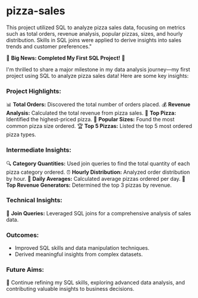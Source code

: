 # pizza-sales
This project utilized SQL to analyze pizza sales data, focusing on metrics such as total orders, revenue analysis, popular pizzas, sizes, and hourly distribution. Skills in SQL joins were applied to derive insights into sales trends and customer preferences."


🎉 **Big News: Completed My First SQL Project!** 🍕

I'm thrilled to share a major milestone in my data analysis journey—my first project using SQL to analyze pizza sales data! Here are some key insights:

### Project Highlights:
📊 **Total Orders:** Discovered the total number of orders placed.
💰 **Revenue Analysis:** Calculated the total revenue from pizza sales.
🍕 **Top Pizza:** Identified the highest-priced pizza.
📏 **Popular Sizes:** Found the most common pizza size ordered.
🏆 **Top 5 Pizzas:** Listed the top 5 most ordered pizza types.

### Intermediate Insights:
🔍 **Category Quantities:** Used join queries to find the total quantity of each pizza category ordered.
⏰ **Hourly Distribution:** Analyzed order distribution by hour.
📅 **Daily Averages:** Calculated average pizzas ordered per day.
🥇 **Top Revenue Generators:** Determined the top 3 pizzas by revenue.

### Technical Insights:
🔗 **Join Queries:** Leveraged SQL joins for a comprehensive analysis of sales data.

### Outcomes:
- Improved SQL skills and data manipulation techniques.
- Derived meaningful insights from complex datasets.

### Future Aims:
🚀 Continue refining my SQL skills, exploring advanced data analysis, and contributing valuable insights to business decisions.

